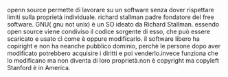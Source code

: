 openn source permette di lavorare su un software senza dover rispettare limiti sulla proprietà individuale.
richard stallman padre fondatore del free software.
GNU( gnu not unix) è un SO ideato da Richard Stallman.
essendo open source viene condiviso il codice sorgente di esso, che può essere scaricato e usato cì come è oppure modificarlo.
il software libero ha copiright e non ha neanche pubblico dominio, perchè le persone dopo aver modificato potrebbero acquisire  i diritti e poi venderlo.invece funziona che lo modificano ma non  diventa di loro proprietà.non è copyright ma copyleft
Stanford è in America.

